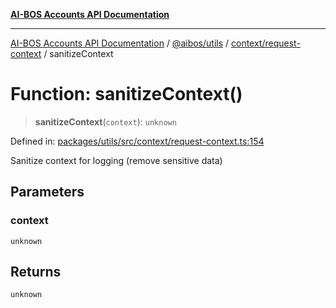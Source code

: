 [**AI-BOS Accounts API Documentation**](../../../../../README.md)

***

[AI-BOS Accounts API Documentation](../../../../../README.md) / [@aibos/utils](../../../README.md) / [context/request-context](../README.md) / sanitizeContext

# Function: sanitizeContext()

> **sanitizeContext**(`context`): `unknown`

Defined in: [packages/utils/src/context/request-context.ts:154](https://github.com/pohlai88/accounts/blob/48103fb36d28b2b9bfb33472b6de2f719773cde9/packages/utils/src/context/request-context.ts#L154)

Sanitize context for logging (remove sensitive data)

## Parameters

### context

`unknown`

## Returns

`unknown`
